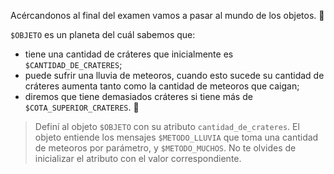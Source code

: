 Acércandonos al final del examen vamos a pasar al mundo de los objetos. :star_struck:

`$OBJETO` es un planeta del cuál sabemos que:

* tiene una cantidad de cráteres que inicialmente es `$CANTIDAD_DE_CRATERES`;
* puede sufrir una lluvia de meteoros, cuando esto sucede su cantidad de cráteres aumenta tanto como la cantidad de meteoros que caigan;
* diremos que tiene demasiados cráteres si tiene más de `$COTA_SUPERIOR_CRATERES`. :stars:

> Definí al objeto `$OBJETO` con su atributo `cantidad_de_crateres`.
El objeto entiende los mensajes `$METODO_LLUVIA` que toma una cantidad de meteoros por parámetro, y `$METODO_MUCHOS`. No te olvides de inicializar el atributo  con el valor correspondiente.
